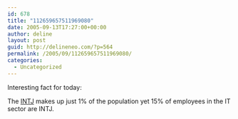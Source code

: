 ```yaml
---
id: 678
title: "112659657511969080"
date: 2005-09-13T17:27:00+00:00
author: deline
layout: post
guid: http://delineneo.com/?p=564
permalink: /2005/09/112659657511969080/
categories:
  - Uncategorized
---
```

Interesting fact for today:
  
The [INTJ](http://typelogic.com/intj.html) makes up just 1% of the population yet 15% of employees in the IT sector are INTJ.